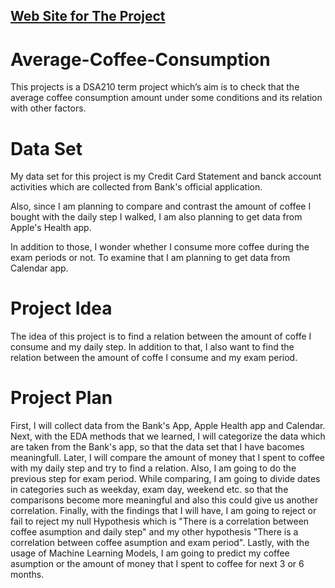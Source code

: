 ## [Web Site for The Project](https://armanibrisim.github.io/Average-Coffee-Consumption-/)

# Average-Coffee-Consumption
This projects is a DSA210 term project which’s aim is to check that the average coffee consumption amount under some conditions and its relation with other factors.

# Data Set
My data set for this project is my Credit Card Statement and banck account activities which are collected from Bank's official application. 

Also, since I am planning to compare and contrast the amount of coffee I bought with the daily step I walked, I am also planning to get data from Apple's Health app.

In addition to those, I wonder whether I consume more coffee during the exam periods or not. To examine that I am planning to get data from Calendar app.

# Project Idea
The idea of this project is to find a relation between the amount of coffe I consume and my daily step. In addition to that, I also want to find the relation between the amount of coffe I consume and my exam period.

# Project Plan
First, I will collect data from the Bank's App, Apple Health app and Calendar. Next, with the EDA methods that we learned, I will categorize the data which are taken from the Bank's app, so that the data set that I have bacomes meaningfull. Later, I will compare the amount of money that I spent to coffee with my daily step and try to find a relation. Also, I am going to do the previous step for exam period. While comparing, I am going to divide dates in categories such as weekday, exam day, weekend etc. so that the comparisons become more meaningful and also this could give us another correlation. Finally, with the findings that I will have, I am going to reject or fail to reject my null Hypothesis which is "There is a correlation between coffee asumption and daily step" and my other hypothesis "There is a correlation between coffee asumption and exam period". Lastly, with the usage of Machine Learning Models, I am going to predict my coffee asumption or the amount of money that I spent to coffee for next 3 or 6 months.
